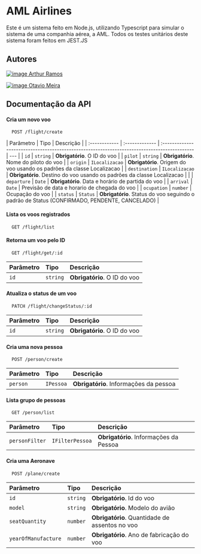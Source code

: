 # AML Airlines

Este é um sistema feito em Node.js, utilizando Typescript para simular o sistema
de uma companhia aérea, a AML. Todos os testes unitários deste sistema foram feitos em JEST.JS

## Autores

[![image](https://img.shields.io/badge/GitHub-100000?style=for-the-badge&logo=github&logoColor=white) Arthur Ramos](https://github.com/arthur6890)

[![image](https://img.shields.io/badge/GitHub-100000?style=for-the-badge&logo=github&logoColor=white) Otavio Meira](https://github.com/otavioml)

## Documentação da API

#### Cria um novo voo

```http
  POST /flight/create
```

| Parâmetro     | Tipo           | Descrição                                                                                    |
| :------------ | :------------- | :------------------------------------------------------------------------------------------- | --- |
| `id`          | `string`       | **Obrigatório**. O ID do voo                                                                 |
| `pilot`       | `string`       | **Obrigatório**. Nome do piloto do voo                                                       |
| `origin`      | `ILocalizacao` | **Obrigatório**. Origem do voo usando os padrões da classe Localizacao                       |
| `destination` | `ILocalizacao` | **Obrigatório**. Destino do voo usando os padrões da classe Localizacao                      |     |
| `departure`   | `Date`         | **Obrigatório**. Data e horário de partida do voo                                            |
| `arrival`     | `Date`         | Previsão de data e horario de chegada do voo                                                 |
| `ocupation`   | `number`       | Ocupação do voo                                                                              |
| `status`      | `Status`       | **Obrigatório**. Status do voo seguindo o padrão de Status (CONFIRMADO, PENDENTE, CANCELADO) |

#### Lista os voos registrados

```http
  GET /flight/list
```

#### Retorna um voo pelo ID

```http
  GET /flight/get/:id
```

| Parâmetro | Tipo     | Descrição                    |
| :-------- | :------- | :--------------------------- |
| `id`      | `string` | **Obrigatório**. O ID do voo |

#### Atualiza o status de um voo

```http
  PATCH /flight/changeStatus/:id
```

| Parâmetro | Tipo     | Descrição                    |
| :-------- | :------- | :--------------------------- |
| `id`      | `string` | **Obrigatório**. O ID do voo |

#### Cria uma nova pessoa

```http
  POST /person/create
```

| Parâmetro | Tipo      | Descrição                              |
| :-------- | :-------- | :------------------------------------- |
| `person`  | `IPessoa` | **Obrigatório**. Informações da pessoa |

#### Lista grupo de pessoas

```http
  GET /person/list
```

| Parâmetro      | Tipo            | Descrição                              |
| :------------- | :-------------- | :------------------------------------- |
| `personFilter` | `IFilterPessoa` | **Obrigatório**. Informações da Pessoa |

#### Cria uma Aeronave

```http
  POST /plane/create
```

| Parâmetro           | Tipo     | Descrição                                      |
| :------------------ | :------- | :--------------------------------------------- |
| `id`                | `string` | **Obrigatório**. Id do voo                     |
| `model`             | `string` | **Obrigatório**. Modelo do avião               |
| `seatQuantity`      | `number` | **Obrigatório**. Quantidade de assentos no voo |
| `yearOfManufacture` | `number` | **Obrigatório**. Ano de fabricação do voo      |

